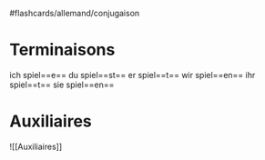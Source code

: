 #flashcards/allemand/conjugaison 

# Terminaisons

ich spiel==e==
du spiel==st==
er spiel==t==
wir spiel==en==
ihr spiel==t==
sie spiel==en==
<!--SR:!2022-11-16,16,290!2022-11-27,20,294!2022-11-06,4,274!2022-11-06,4,274!2022-11-06,4,274!2022-11-06,4,274-->

# Auxiliaires

![[Auxiliaires]]


